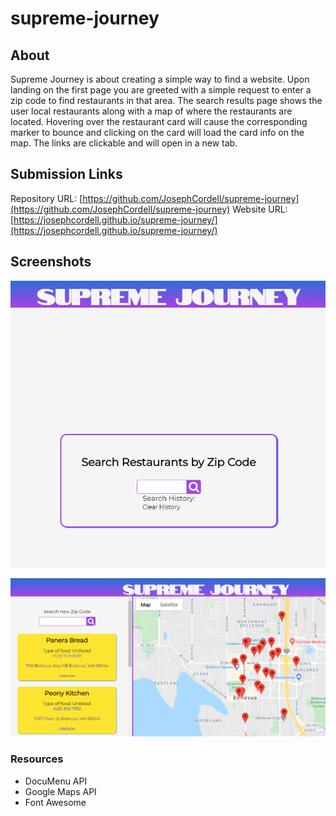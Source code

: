 # supreme-journey

## About

Supreme Journey is about creating a simple way to find a website. Upon landing on the first page you are greeted with a simple request to enter a zip code to find restaurants in that area. The search results page shows the user local restaurants along with a map of where the restaurants are located. Hovering over the restaurant card will cause the corresponding marker to bounce and clicking on the card will load the card info on the map. The links are clickable and will open in a new tab. 

## Submission Links
Repository URL: [https://github.com/JosephCordell/supreme-journey](https://github.com/JosephCordell/supreme-journey)
Website URL: [https://josephcordell.github.io/supreme-journey/](https://josephcordell.github.io/supreme-journey/)

## Screenshots

![Screenshot of index.html](./assets/image/front_page.png)

![Screenshot of the search results page](./assets/image/search_results.png)

### Resources 
- DocuMenu API
- Google Maps API
- Font Awesome